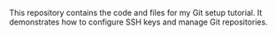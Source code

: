 This repository contains the code and files for my Git setup tutorial. 
It demonstrates how to configure SSH keys and manage Git repositories.
